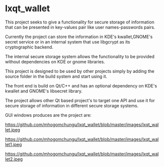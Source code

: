 lxqt_wallet
===========

This project seeks to give a functionality for secure storage of information that can be presented in key-values pair
like user names-passwords pairs.

Currently the project can store the information in KDE's kwallet,GNOME's secret service or in an internal system that use libgcrypt
as its cryptographic backend.

The internal secure storage system allows the functionality to be provided without dependencies on KDE or gnome libraries.

This project is designed to be used by other projects simply by adding the source folder in the build system and start using it.

The front end is build on Qt/C++ and has an optional dependency on KDE's kwallet and GNOME's libsecret library.

The project allows other Qt based project's to target one API and use it for secure storage of information in different
secure storage systems.

GUI windows produces are the project are:

https://github.com/mhogomchungu/lxqt_wallet/blob/master/images/lxqt_wallet.jpeg

https://github.com/mhogomchungu/lxqt_wallet/blob/master/images/lxqt_wallet1.jpeg

https://github.com/mhogomchungu/lxqt_wallet/blob/master/images/lxqt_wallet2.jpeg
